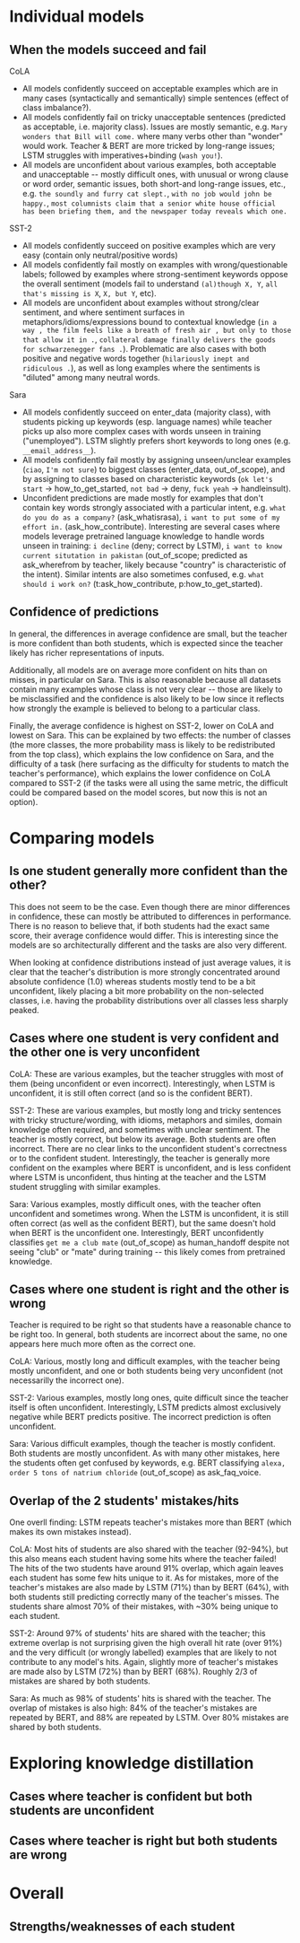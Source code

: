 # Individual models
## When the models succeed and fail
CoLA
- All models confidently succeed on acceptable examples which are in many cases (syntactically and semantically) simple sentences (effect of class imbalance?).
- All models confidently fail on tricky unacceptable sentences (predicted as acceptable, i.e. majority class). Issues are mostly semantic, e.g. `Mary wonders that Bill will come.` where many verbs other than "wonder" would work. Teacher & BERT are more tricked by long-range issues; LSTM struggles with imperatives+binding (`wash you!`).
- All models are unconfident about various examples, both acceptable and unacceptable -- mostly difficult ones, with unusual or wrong clause or word order, semantic issues, both short-and long-range issues, etc., e.g. `the soundly and furry cat slept.`, `with no job would john be happy.`, `most columnists claim that a senior white house official has been briefing them, and the newspaper today reveals which one.`

SST-2
- All models confidently succeed on positive examples which are very easy (contain only neutral/positive words)
- All models confidently fail mostly on examples with wrong/questionable labels; followed by examples where strong-sentiment keywords oppose the overall sentiment (models fail to understand `(al)though X, Y`, `all that's missing is X`, `X, but Y`, etc).
- All models are unconfident about examples without strong/clear sentiment, and where sentiment surfaces in metaphors/idioms/expressions bound to contextual knowledge (`in a way , the film feels like a breath of fresh air , but only to those that allow it in .`, `collateral damage finally delivers the goods for schwarzenegger fans .`). Problematic are also cases with both positive and negative words together (`hilariously inept and ridiculous .`), as well as long examples where the sentiments is "diluted" among many neutral words.

Sara
- All models confidently succeed on enter_data (majority class), with students picking up keywords (esp. language names) while teacher picks up also more complex cases with words unseen in training ("unemployed"). LSTM slightly prefers short keywords to long ones (e.g. `__email_address__`).
- All models confidently fail mostly by assigning unseen/unclear examples (`ciao`, `I'm not sure`) to biggest classes (enter_data, out_of_scope), and by assigning to classes based on characteristic keywords (`ok let's start` -> how_to_get_started, `not bad` -> deny, `fuck yeah` -> handleinsult).
- Unconfident predictions are made mostly for examples that don't contain key words strongly associated with a particular intent, e.g. `what do you do as a company?` (ask_whatisrasa), `i want to put some of my effort in.` (ask_how_contribute). Interesting are several cases where models leverage pretrained language knowledge to handle words unseen in training: `i decline` (deny; correct by LSTM), `i want to know current situtation in pakistan` (out_of_scope; predicted as ask_wherefrom by teacher, likely because "country" is characteristic of the intent). Similar intents are also sometimes confused, e.g. `what should i work on?` (t:ask_how_contribute, p:how_to_get_started).

## Confidence of predictions
In general, the differences in average confidence are small, but the teacher is more confident than both students, which is expected since the teacher likely has richer representations of inputs.

Additionally, all models are on average more confident on hits than on misses, in particular on Sara. This is also reasonable because all datasets contain many examples whose class is not very clear -- those are likely to be misclassified and the confidence is also likely to be low since it reflects how strongly the example is believed to belong to a particular class.

Finally, the average confidence is highest on SST-2, lower on CoLA and lowest on Sara. This can be explained by two effects: the number of classes (the more classes, the more probability mass is likely to be redistributed from the top class), which explains the low confidence on Sara, and the difficulty of a task (here surfacing as the difficulty for students to match the teacher's performance), which explains the lower confidence on CoLA compared to SST-2 (if the tasks were all using the same metric, the difficult could be compared based on the model scores, but now this is not an option).

# Comparing models
## Is one student generally more confident than the other?
This does not seem to be the case. Even though there are minor differences in confidence, these can mostly be attributed to differences in performance. There is no reason to believe that, if both students had the exact same score, their average confidence would differ. This is interesting since the models are so architecturally different and the tasks are also very different.

When looking at confidence distributions instead of just average values, it is clear that the teacher's distribution is more strongly concentrated around absolute confidence (1.0) whereas students mostly tend to be a bit unconfident, likely placing a bit more probability on the non-selected classes, i.e. having the probability distributions over all classes less sharply peaked.

## Cases where one student is very confident and the other one is very unconfident
CoLA: These are various examples, but the teacher struggles with most of them (being unconfident or even incorrect). Interestingly, when LSTM is unconfident, it is still often correct (and so is the confident BERT).

SST-2: These are various examples, but mostly long and tricky sentences with tricky structure/wording, with idioms, metaphors and similes, domain knowledge often required, and sometimes with unclear sentiment. The teacher is mostly correct, but below its average. Both students are often incorrect. There are no clear links to the unconfident student's correctness or to the confident student. Interestingly, the teacher is generally more confident on the examples where BERT is unconfident, and is less confident where LSTM is unconfident, thus hinting at the teacher and the LSTM student struggling with similar examples.

Sara: Various examples, mostly difficult ones, with the teacher often unconfident and sometimes wrong. When the LSTM is unconfident, it is still often correct (as well as the confident BERT), but the same doesn't hold when BERT is the unconfident one. Interestingly, BERT unconfidently classifies `get me a club mate` (out_of_scope) as human_handoff despite not seeing "club" or "mate" during training -- this likely comes from pretrained knowledge.

## Cases where one student is right and the other is wrong
Teacher is required to be right so that students have a reasonable chance to be right too. In general, both students are incorrect about the same, no one appears here much more often as the correct one.

CoLA: Various, mostly long and difficult examples, with the teacher being mostly unconfident, and one or both students being very unconfident (not necessarilly the incorrect one).

SST-2: Various examples, mostly long ones, quite difficult since the teacher itself is often unconfident. Interestingly, LSTM predicts almost exclusively negative while BERT predicts positive. The incorrect prediction is often unconfident.

Sara: Various difficult examples, though the teacher is mostly confident. Both students are mostly unconfident. As with many other mistakes, here the students often get confused by keywords, e.g. BERT classifying `alexa, order 5 tons of natrium chloride` (out_of_scope) as ask_faq_voice.

## Overlap of the 2 students' mistakes/hits
One overll finding: LSTM repeats teacher's mistakes more than BERT (which makes its own mistakes instead).

CoLA: Most hits of students are also shared with the teacher (92-94%), but this also means each student having some hits where the teacher failed! The hits of the two students have around 91% overlap, which again leaves each student has some few hits unique to it. As for mistakes, more of the teacher's mistakes are also made by LSTM (71%) than by BERT (64%), with both students still predicting correctly many of the teacher's misses. The students share almost 70% of their mistakes, with ~30% being unique to each student.

SST-2: Around 97% of students' hits are shared with the teacher; this extreme overlap is not surprising given the high overall hit rate (over 91%) and the very difficult (or wrongly labelled) examples that are likely to not contribute to any model's hits. Again, slightly more of teacher's mistakes are made also by LSTM (72%) than by BERT (68%). Roughly 2/3 of mistakes are shared by both students.

Sara: As much as 98% of students' hits is shared with the teacher. The overlap of mistakes is also high: 84% of the teacher's mistakes are repeated by BERT, and 88% are repeated by LSTM. Over 80% mistakes are shared by both students.

# Exploring knowledge distillation
## Cases where teacher is confident but both students are unconfident
## Cases where teacher is right but both students are wrong

# Overall
## Strengths/weaknesses of each student
